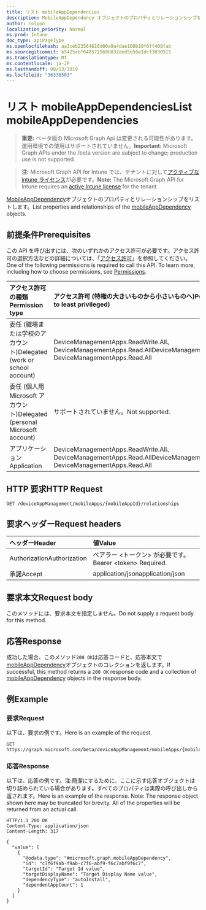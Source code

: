 ```yaml
---
title: リスト mobileAppDependencies
description: MobileAppDependency オブジェクトのプロパティとリレーションシップをリストします。
author: rolyon
localization_priority: Normal
ms.prod: Intune
doc_type: apiPageType
ms.openlocfilehash: aa3ceb23564616d00a9a4dae108b19f6ff409fab
ms.sourcegitcommit: b5425ebf648572569b032ded5b56e1dcf3830515
ms.translationtype: MT
ms.contentlocale: ja-JP
ms.lasthandoff: 08/13/2019
ms.locfileid: "36336503"
---
```

# <a name="list-mobileappdependencies"></a><span data-ttu-id="045c4-103">リスト mobileAppDependencies</span><span class="sxs-lookup"><span data-stu-id="045c4-103">List mobileAppDependencies</span></span>

> <span data-ttu-id="045c4-104">**重要:** ベータ版の Microsoft Graph Api は変更される可能性があります。運用環境での使用はサポートされていません。</span><span class="sxs-lookup"><span data-stu-id="045c4-104">**Important:** Microsoft Graph APIs under the /beta version are subject to change; production use is not supported.</span></span>

> <span data-ttu-id="045c4-105">**注:** Microsoft Graph API for Intune では、テナントに対して[アクティブな intune ライセンス](https://go.microsoft.com/fwlink/?linkid=839381)が必要です。</span><span class="sxs-lookup"><span data-stu-id="045c4-105">**Note:** The Microsoft Graph API for Intune requires an [active Intune license](https://go.microsoft.com/fwlink/?linkid=839381) for the tenant.</span></span>

<span data-ttu-id="045c4-106">[MobileAppDependency](../resources/intune-apps-mobileappdependency.md)オブジェクトのプロパティとリレーションシップをリストします。</span><span class="sxs-lookup"><span data-stu-id="045c4-106">List properties and relationships of the [mobileAppDependency](../resources/intune-apps-mobileappdependency.md) objects.</span></span>

## <a name="prerequisites"></a><span data-ttu-id="045c4-107">前提条件</span><span class="sxs-lookup"><span data-stu-id="045c4-107">Prerequisites</span></span>
<span data-ttu-id="045c4-p101">この API を呼び出すには、次のいずれかのアクセス許可が必要です。アクセス許可の選択方法などの詳細については、「[アクセス許可](/graph/permissions-reference)」を参照してください。</span><span class="sxs-lookup"><span data-stu-id="045c4-p101">One of the following permissions is required to call this API. To learn more, including how to choose permissions, see [Permissions](/graph/permissions-reference).</span></span>

|<span data-ttu-id="045c4-110">アクセス許可の種類</span><span class="sxs-lookup"><span data-stu-id="045c4-110">Permission type</span></span>|<span data-ttu-id="045c4-111">アクセス許可 (特権の大きいものから小さいものへ)</span><span class="sxs-lookup"><span data-stu-id="045c4-111">Permissions (from most to least privileged)</span></span>|
|:---|:---|
|<span data-ttu-id="045c4-112">委任 (職場または学校のアカウント)</span><span class="sxs-lookup"><span data-stu-id="045c4-112">Delegated (work or school account)</span></span>|<span data-ttu-id="045c4-113">DeviceManagementApps.ReadWrite.All、DeviceManagementApps.Read.All</span><span class="sxs-lookup"><span data-stu-id="045c4-113">DeviceManagementApps.ReadWrite.All, DeviceManagementApps.Read.All</span></span>|
|<span data-ttu-id="045c4-114">委任 (個人用 Microsoft アカウント)</span><span class="sxs-lookup"><span data-stu-id="045c4-114">Delegated (personal Microsoft account)</span></span>|<span data-ttu-id="045c4-115">サポートされていません。</span><span class="sxs-lookup"><span data-stu-id="045c4-115">Not supported.</span></span>|
|<span data-ttu-id="045c4-116">アプリケーション</span><span class="sxs-lookup"><span data-stu-id="045c4-116">Application</span></span>|<span data-ttu-id="045c4-117">DeviceManagementApps.ReadWrite.All、DeviceManagementApps.Read.All</span><span class="sxs-lookup"><span data-stu-id="045c4-117">DeviceManagementApps.ReadWrite.All, DeviceManagementApps.Read.All</span></span>|

## <a name="http-request"></a><span data-ttu-id="045c4-118">HTTP 要求</span><span class="sxs-lookup"><span data-stu-id="045c4-118">HTTP Request</span></span>
<!-- {
  "blockType": "ignored"
}
-->
``` http
GET /deviceAppManagement/mobileApps/{mobileAppId}/relationships
```

## <a name="request-headers"></a><span data-ttu-id="045c4-119">要求ヘッダー</span><span class="sxs-lookup"><span data-stu-id="045c4-119">Request headers</span></span>
|<span data-ttu-id="045c4-120">ヘッダー</span><span class="sxs-lookup"><span data-stu-id="045c4-120">Header</span></span>|<span data-ttu-id="045c4-121">値</span><span class="sxs-lookup"><span data-stu-id="045c4-121">Value</span></span>|
|:---|:---|
|<span data-ttu-id="045c4-122">Authorization</span><span class="sxs-lookup"><span data-stu-id="045c4-122">Authorization</span></span>|<span data-ttu-id="045c4-123">ベアラー &lt;トークン&gt; が必要です。</span><span class="sxs-lookup"><span data-stu-id="045c4-123">Bearer &lt;token&gt; Required.</span></span>|
|<span data-ttu-id="045c4-124">承諾</span><span class="sxs-lookup"><span data-stu-id="045c4-124">Accept</span></span>|<span data-ttu-id="045c4-125">application/json</span><span class="sxs-lookup"><span data-stu-id="045c4-125">application/json</span></span>|

## <a name="request-body"></a><span data-ttu-id="045c4-126">要求本文</span><span class="sxs-lookup"><span data-stu-id="045c4-126">Request body</span></span>
<span data-ttu-id="045c4-127">このメソッドには、要求本文を指定しません。</span><span class="sxs-lookup"><span data-stu-id="045c4-127">Do not supply a request body for this method.</span></span>

## <a name="response"></a><span data-ttu-id="045c4-128">応答</span><span class="sxs-lookup"><span data-stu-id="045c4-128">Response</span></span>
<span data-ttu-id="045c4-129">成功した場合、このメソッド`200 OK`は応答コードと、応答本文で[mobileAppDependency](../resources/intune-apps-mobileappdependency.md)オブジェクトのコレクションを返します。</span><span class="sxs-lookup"><span data-stu-id="045c4-129">If successful, this method returns a `200 OK` response code and a collection of [mobileAppDependency](../resources/intune-apps-mobileappdependency.md) objects in the response body.</span></span>

## <a name="example"></a><span data-ttu-id="045c4-130">例</span><span class="sxs-lookup"><span data-stu-id="045c4-130">Example</span></span>

### <a name="request"></a><span data-ttu-id="045c4-131">要求</span><span class="sxs-lookup"><span data-stu-id="045c4-131">Request</span></span>
<span data-ttu-id="045c4-132">以下は、要求の例です。</span><span class="sxs-lookup"><span data-stu-id="045c4-132">Here is an example of the request.</span></span>
``` http
GET https://graph.microsoft.com/beta/deviceAppManagement/mobileApps/{mobileAppId}/relationships
```

### <a name="response"></a><span data-ttu-id="045c4-133">応答</span><span class="sxs-lookup"><span data-stu-id="045c4-133">Response</span></span>
<span data-ttu-id="045c4-p102">以下は、応答の例です。注:簡潔にするために、ここに示す応答オブジェクトは切り詰められている場合があります。すべてのプロパティは実際の呼び出しから返されます。</span><span class="sxs-lookup"><span data-stu-id="045c4-p102">Here is an example of the response. Note: The response object shown here may be truncated for brevity. All of the properties will be returned from an actual call.</span></span>
``` http
HTTP/1.1 200 OK
Content-Type: application/json
Content-Length: 317

{
  "value": [
    {
      "@odata.type": "#microsoft.graph.mobileAppDependency",
      "id": "c7f6f9ab-f9ab-c7f6-abf9-f6c7abf9f6c7",
      "targetId": "Target Id value",
      "targetDisplayName": "Target Display Name value",
      "dependencyType": "autoInstall",
      "dependentAppCount": 1
    }
  ]
}
```






